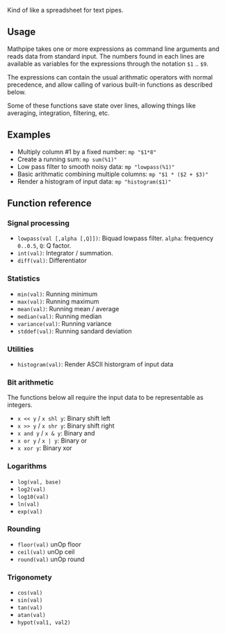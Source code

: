
Kind of like a spreadsheet for text pipes.

## Usage

Mathpipe takes one or more expressions as command line arguments and reads data
from standard input. The numbers found in each lines are available as variables
for the expressions through the notation `$1` .. `$9`.

The expressions can contain the usual arithmatic operators with normal
precedence, and allow calling of various built-in functions as described below.

Some of these functions save state over lines, allowing things like
averaging, integration, filtering, etc.

## Examples

- Multiply column #1 by a fixed number: `mp "$1*8"`
- Create a running sum: `mp sum(%1)"`
- Low pass filter to smooth noisy data: `mp "lowpass(%1)"`
- Basic arithmatic combining multiple columns: `mp "$1 * ($2 + $3)"`
- Render a histogram of input data: `mp "histogram($1)"`


## Function reference

### Signal processing

- `lowpass(val [,alpha [,Q]])`: Biquad lowpass filter. `alpha`: frequency `0..0.5`, `Q`: Q factor.
- `int(val)`: Integrator / summation.
- `diff(val)`: Differentiator

### Statistics

- `min(val)`: Running minimum
- `max(val)`: Running maximum
- `mean(val)`: Running mean / average
- `median(val)`: Running median
- `variance(val)`: Running variance
- `stddef(val)`: Running sandard deviation

### Utilities

- `histogram(val)`: Render ASCII historgram of input data

### Bit arithmetic

The functions below all require the input data to be representable
as integers.

- `x << y` / `x shl y`: Binary shift left
- `x >> y` / `x shr y`: Binary shift right
- `x and y` / `x & y`: Binary and
- `x or y` / `x | y`: Binary or
- `x xor y`: Binary xor

### Logarithms

- `log(val, base)`
- `log2(val)`
- `log10(val)`
- `ln(val)`
- `exp(val)`

### Rounding

- `floor(val)` unOp floor
- `ceil(val)` unOp ceil
- `round(val)` unOp round

### Trigonomety

- `cos(val)`
- `sin(val)`
- `tan(val)`
- `atan(val)`
- `hypot(val1, val2)`

